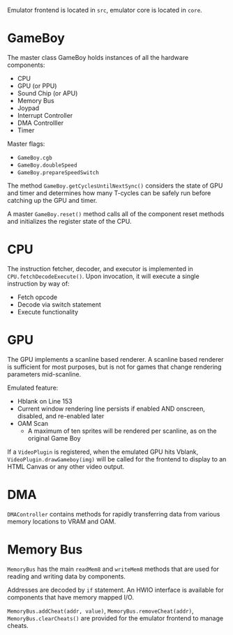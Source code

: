 Emulator frontend is located in `src`, emulator core is located in `core`.

# GameBoy

The master class GameBoy holds instances of all the hardware components:

* CPU
* GPU (or PPU)
* Sound Chip (or APU)
* Memory Bus
* Joypad
* Interrupt Controller
* DMA Controlller
* Timer

Master flags:

* `GameBoy.cgb`
* `GameBoy.doubleSpeed`
* `GameBoy.prepareSpeedSwitch`

The method `GameBoy.getCyclesUntilNextSync()` considers the state of GPU and
timer and determines how many T-cycles can be safely run before
catching up the GPU and timer.

A master `GameBoy.reset()` method calls all of the component reset methods 
and initializes the register state of the CPU.

# CPU

The instruction fetcher, decoder, and executor is implemented in
`CPU.fetchDecodeExecute()`. Upon invocation, it will execute a single instruction by way of: 

* Fetch opcode
* Decode via switch statement
* Execute functionality

# GPU

The GPU implements a scanline based renderer. A scanline based renderer is sufficient for most purposes, but is not for games that change rendering parameters mid-scanline. 

Emulated feature:
* Hblank on Line 153
* Current window rendering line persists if enabled AND onscreen, disabled, and re-enabled later
* OAM Scan
    * A maximum of ten sprites will be rendered per scanline, as on the original Game Boy

If a `VideoPlugin` is registered, when the emulated GPU hits Vblank, `VideoPlugin.drawGameboy(img)` will be called for the frontend to display to an HTML Canvas or any other video output. 

# DMA

`DMAController` contains methods for rapidly transferring data from various memory locations to VRAM and OAM.

# Memory Bus

`MemoryBus` has the main `readMem8` and `writeMem8` methods that are used for reading and writing data by components.

Addresses are decoded by `if` statement. An HWIO interface is available for components that have memory mapped I/O.

`MemoryBus.addCheat(addr, value)`, `MemoryBus.removeCheat(addr)`, `MemoryBus.clearCheats()` are provided for the emulator frontend to manage cheats.